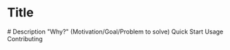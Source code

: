 <H1> Title </H1>
#
Description
"Why?" (Motivation/Goal/Problem to solve)
Quick Start
Usage
Contributing
